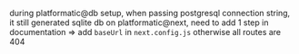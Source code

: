 during platformatic@db setup, when passing postgresql connection string, it still generated sqlite db
on platformatic@next, need to add 1 step in documentation => add `baseUrl` in `next.config.js` otherwise all routes are 404
